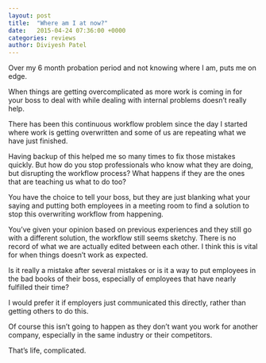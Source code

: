 ```yaml
---
layout: post
title:  "Where am I at now?"
date:   2015-04-24 07:36:00 +0000
categories: reviews
author: Diviyesh Patel
---
```


Over my 6 month probation period and not knowing where I am, puts me on edge.

When things are getting overcomplicated as more work is coming in for your boss to deal with while dealing with internal problems doesn’t really help.

There has been this continuous workflow problem since the day I started where work is getting overwritten and some of us are repeating what we have just finished.

Having backup of this helped me so many times to fix those mistakes quickly. But how do you stop professionals who know what they are doing, but disrupting the workflow process? What happens if they are the ones that are teaching us what to do too?

You have the choice to tell your boss, but they are just blanking what your saying and putting both employees in a meeting room to find a solution to stop this overwriting workflow from happening.

You’ve given your opinion based on previous experiences and they still go with a different solution, the workflow still seems sketchy. There is no record of what we are actually edited between each other. I think this is vital for when things doesn’t work as expected.

Is it really a mistake after several mistakes or is it a way to put employees in the bad books of their boss, especially of employees that have nearly fulfilled their time?

I would prefer it if employers just communicated this directly, rather than getting others to do this.

Of course this isn’t going to happen as they don’t want you work for another company, especially in the same industry or their competitors.

That’s life, complicated.